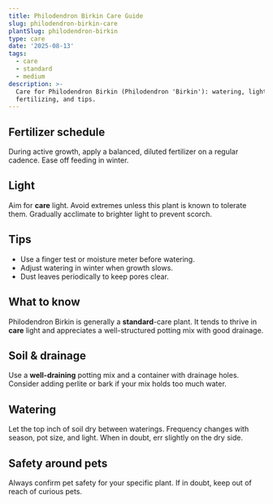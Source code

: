 ```yaml
---
title: Philodendron Birkin Care Guide
slug: philodendron-birkin-care
plantSlug: philodendron-birkin
type: care
date: '2025-08-13'
tags:
  - care
  - standard
  - medium
description: >-
  Care for Philodendron Birkin (Philodendron 'Birkin'): watering, light, soil,
  fertilizing, and tips.
---
```

## Fertilizer schedule
During active growth, apply a balanced, diluted fertilizer on a regular cadence. Ease off feeding in winter.

## Light
Aim for **care** light. Avoid extremes unless this plant is known to tolerate them. Gradually acclimate to brighter light to prevent scorch.

## Tips
- Use a finger test or moisture meter before watering.
- Adjust watering in winter when growth slows.
- Dust leaves periodically to keep pores clear.

## What to know
Philodendron Birkin is generally a **standard**-care plant. It tends to thrive in **care** light and appreciates a well-structured potting mix with good drainage.

## Soil & drainage
Use a **well-draining** potting mix and a container with drainage holes. Consider adding perlite or bark if your mix holds too much water.

## Watering
Let the top inch of soil dry between waterings. Frequency changes with season, pot size, and light. When in doubt, err slightly on the dry side.

## Safety around pets
Always confirm pet safety for your specific plant. If in doubt, keep out of reach of curious pets.
